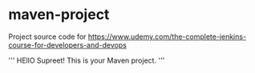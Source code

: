 # maven-project
Project source code for https://www.udemy.com/the-complete-jenkins-course-for-developers-and-devops

'''
HEllO Supreet! This is your Maven project.
'''
